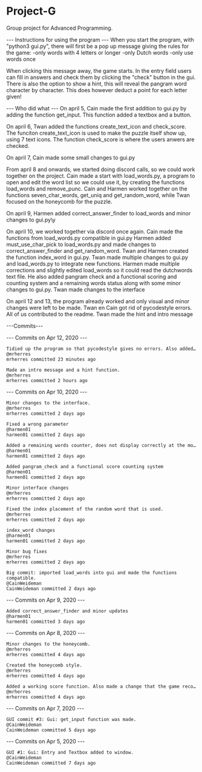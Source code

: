 # Project-G
Group project for Advanced Programming.

--- Instructions for using the program ---
When you start the program, with "python3 gui.py", there will first be a pop
up message giving the rules for the game:
-only words with 4 letters or longer
-only Dutch words
-only use words once

When clicking this message away, the game starts.
In the entry field users can fill in answers and check them by clicking the
"check" button in the gui.
There is also the option to show a hint, this will reveal the pangram word
character by character. This does however deduct a point for each letter given!


--- Who did what ---
On april 5, Cain made the first addition to gui.py by adding the function get_input. This function added a textbox and a button.

On april 6, Twan added the functions create_text_icon and check_score.
The funciton create_text_icon is used to make the puzzle itself show up, using 7 text icons.
The function check_score is where the users anwers are checked.

On april 7, Cain made some small changes to gui.py

From april 8 and onwards, we started doing discord calls, so we could work together on the project.
Cain made a start with load_words.py, a program to open and edit the word list so we could use it, by creating the functions load_words and remove_punc.
Cain and Harmen worked together on the functions seven_char_words, get_uniq and get_random_word, while Twan focused on the honeycomb for the puzzle.

On april 9, Harmen added correct_answer_finder to load_words and minor changes to gui.py\y

On april 10, we worked together via discord once again.
Cain made the functions from load_words.py compatible in gui.py
Harmen added must_use_char_pick to load_words.py and made changes to correct_answer_finder and get_random_word.
Twan and Harmen created the function index_word in gui.py.
Twan made multiple changes to gui.py and load_words.py to integrate new functions.
Harmen made multiple corrections and slightly edited load_words so it could read the dutchwords text file. He also added pangram check and a functional scoring and counting system and a remaining words status along with some minor changes to gui.py.
Twan made changes to the interface

On april 12 and 13, the program already worked and only visual and minor changes were left to be made.
Twan en Cain got rid of pycodestyle errors.
All of us contributed to the readme.
Twan made the hint and intro message

---Commits---

--- Commits on Apr 12, 2020 ---

    Tidied up the program so that pycodestyle gives no errors. Also added…
    @mrherres
    mrherres committed 23 minutes ago

    Made an intro message and a hint function.
    @mrherres
    mrherres committed 2 hours ago

--- Commits on Apr 10, 2020 ---

    Minor changes to the interface.
    @mrherres
    mrherres committed 2 days ago

    Fixed a wrong parameter
    @harmen01
    harmen01 committed 2 days ago

    Added a remaining words counter, does not display correctly at the mo…
    @harmen01
    harmen01 committed 2 days ago

    Added pangram_check and a functional score counting system
    @harmen01
    harmen01 committed 2 days ago

    Minor interface changes
    @mrherres
    mrherres committed 2 days ago

    Fixed the index placement of the random word that is used.
    @mrherres
    mrherres committed 2 days ago

    index_word changes
    @harmen01
    harmen01 committed 2 days ago

    Minor bug fixes
    @mrherres
    mrherres committed 2 days ago

    Big commit: imported load_words into gui and made the functions compatible.
    @CainWeideman
    CainWeideman committed 2 days ago

--- Commits on Apr 9, 2020 ---

    Added correct_answer_finder and minor updates
    @harmen01
    harmen01 committed 3 days ago

--- Commits on Apr 8, 2020 ---

    Minor changes to the honeycomb.
    @mrherres
    mrherres committed 4 days ago

    Created the honeycomb style.
    @mrherres
    mrherres committed 4 days ago

    Added a working score function. Also made a change that the game reco…
    @mrherres
    mrherres committed 4 days ago

--- Commits on Apr 7, 2020 ---

    GUI commit #3: Gui: get_input function was made.
    @CainWeideman
    CainWeideman committed 5 days ago

--- Commits on Apr 5, 2020 ---

    GUI #1: Gui: Entry and Textbox added to window.
    @CainWeideman
    CainWeideman committed 7 days ago

